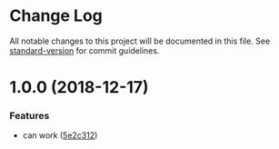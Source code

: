 # Change Log

All notable changes to this project will be documented in this file. See [standard-version](https://github.com/conventional-changelog/standard-version) for commit guidelines.

<a name="1.0.0"></a>
# 1.0.0 (2018-12-17)


### Features

* can work ([5e2c312](https://github.com/forsigner/dahlia-cli/commit/5e2c312))
